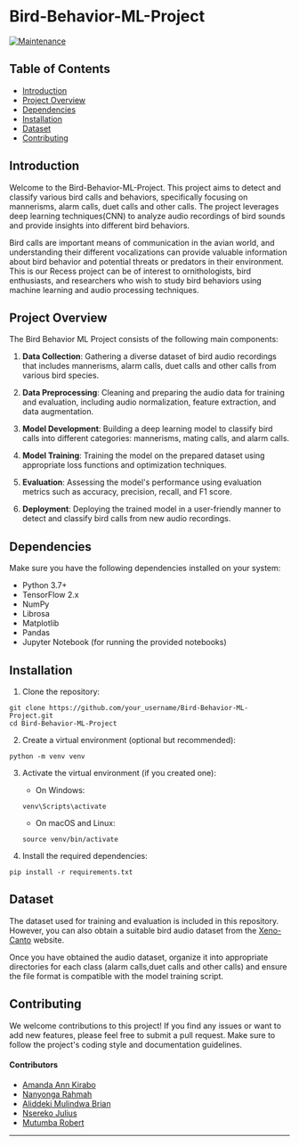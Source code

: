 # Bird-Behavior-ML-Project
[![Maintenance](https://img.shields.io/badge/maintained-yes-green.svg)](https://github.com/baliddeki/Bird-Behavior-ML-Project/commits/master)
## Table of Contents
- [Introduction](#introduction)
- [Project Overview](#project-overview)
- [Dependencies](#dependencies)
- [Installation](#installation)
- [Dataset](#dataset)
- [Contributing](#contributing)


 ## Introduction

Welcome to the  Bird-Behavior-ML-Project. This project aims to detect and classify various bird calls and behaviors, specifically focusing on mannerisms, alarm calls, duet calls and other calls. The project leverages deep learning techniques(CNN) to analyze audio recordings of bird sounds and provide insights into different bird behaviors.

Bird calls are important means of communication in the avian world, and understanding their different vocalizations can provide valuable information about bird behavior and potential threats or predators in their environment. This is our Recess project can be of interest to ornithologists, bird enthusiasts, and researchers who wish to study bird behaviors using machine learning and audio processing techniques.


## Project Overview

The Bird Behavior ML Project consists of the following main components:

1. **Data Collection**: Gathering a diverse dataset of bird audio recordings that includes mannerisms, alarm calls, duet calls and other calls from various bird species.

2. **Data Preprocessing**: Cleaning and preparing the audio data for training and evaluation, including audio normalization, feature extraction, and data augmentation.

3. **Model Development**: Building a deep learning model to classify bird calls into different categories: mannerisms, mating calls, and alarm calls.

4. **Model Training**: Training the model on the prepared dataset using appropriate loss functions and optimization techniques.

5. **Evaluation**: Assessing the model's performance using evaluation metrics such as accuracy, precision, recall, and F1 score.

6. **Deployment**: Deploying the trained model in a user-friendly manner to detect and classify bird calls from new audio recordings.

## Dependencies

Make sure you have the following dependencies installed on your system:

- Python 3.7+
- TensorFlow 2.x
- NumPy
- Librosa
- Matplotlib
- Pandas
- Jupyter Notebook (for running the provided notebooks)

## Installation

1. Clone the repository:

```
git clone https://github.com/your_username/Bird-Behavior-ML-Project.git
cd Bird-Behavior-ML-Project
```

2. Create a virtual environment (optional but recommended):

```
python -m venv venv
```

3. Activate the virtual environment (if you created one):

   - On Windows:

   ```
   venv\Scripts\activate
   ```

   - On macOS and Linux:

   ```
   source venv/bin/activate
   ```

4. Install the required dependencies:

```
pip install -r requirements.txt
```

## Dataset

The dataset used for training and evaluation is included in this repository. However, you can also obtain a suitable bird audio dataset from the [Xeno-Canto](https://xeno-canto.org/) website.

Once you have obtained the audio dataset, organize it into appropriate directories for each class (alarm calls,duet calls and other calls) and ensure the file format is compatible with the model training script.


## Contributing

We welcome contributions to this project! If you find any issues or want to add new features, please feel free to submit a pull request. Make sure to follow the project's coding style and documentation guidelines.
#### Contributors
* [Amanda Ann Kirabo](https://github.com/UgAka)
* [Nanyonga Rahmah](https://github.com/Nanyonga-Rahmah)
* [Aliddeki Mulindwa Brian](https://github.com/baliddeki)
* [Nsereko Julius](https://github.com/UgAka)
* [Mutumba Robert](https://github.com/RobertMutumba2019)



---




